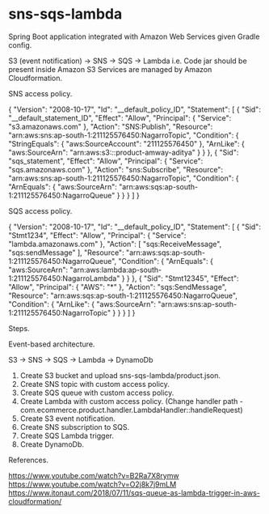 # sns-sqs-lambda
Spring Boot application integrated with Amazon Web Services given Gradle config.

S3 (event notification) -> SNS -> SQS -> Lambda
i.e.
Code jar should be present inside Amazon S3
Services are managed by Amazon Cloudformation.

SNS access policy.

{
"Version": "2008-10-17",
"Id": "__default_policy_ID",
"Statement": [
{
"Sid": "__default_statement_ID",
"Effect": "Allow",
"Principal": {
"Service": "s3.amazonaws.com"
},
"Action": "SNS:Publish",
"Resource": "arn:aws:sns:ap-south-1:211125576450:NagarroTopic",
"Condition": {
"StringEquals": {
"aws:SourceAccount": "211125576450"
},
"ArnLike": {
"aws:SourceArn": "arn:aws:s3:*:*:product-amway-aditya"
}
}
},
{
"Sid": "sqs_statement",
"Effect": "Allow",
"Principal": {
"Service": "sqs.amazonaws.com"
},
"Action": "sns:Subscribe",
"Resource": "arn:aws:sns:ap-south-1:211125576450:NagarroTopic",
"Condition": {
"ArnEquals": {
"aws:SourceArn": "arn:aws:sqs:ap-south-1:211125576450:NagarroQueue"
}
}
}
]
}

SQS access policy.

{
"Version": "2008-10-17",
"Id": "__default_policy_ID",
"Statement": [
{
"Sid": "Stmt1234",
"Effect": "Allow",
"Principal": {
"Service": "lambda.amazonaws.com"
},
"Action": [
"sqs:ReceiveMessage",
"sqs:sendMessage"
],
"Resource": "arn:aws:sqs:ap-south-1:211125576450:NagarroQueue",
"Condition": {
"ArnEquals": {
"aws:SourceArn": "arn:aws:lambda:ap-south-1:211125576450:NagarroLambda"
}
}
},
{
"Sid": "Stmt12345",
"Effect": "Allow",
"Principal": {
"AWS": "*"
},
"Action": "sqs:SendMessage",
"Resource": "arn:aws:sqs:ap-south-1:211125576450:NagarroQueue",
"Condition": {
"ArnLike": {
"aws:SourceArn": "arn:aws:sns:ap-south-1:211125576450:NagarroTopic"
}
}
}
]
}

Steps.

Event-based architecture.

S3 -> SNS -> SQS -> Lambda -> DynamoDb

1. Create S3 bucket and upload sns-sqs-lambda/product.json.
2. Create SNS topic with custom access policy.
3. Create SQS queue with custom access policy.
4. Create Lambda with custom access policy. (Change handler path - com.ecommerce.product.handler.LambdaHandler::handleRequest)
5. Create S3 event notification.
6. Create SNS subscription to SQS.
7. Create SQS Lambda trigger.
8. Create DynamoDb.

References.

https://www.youtube.com/watch?v=B2Ra7X8rymw
https://www.youtube.com/watch?v=O2j8k7j9mLM
https://www.itonaut.com/2018/07/11/sqs-queue-as-lambda-trigger-in-aws-cloudformation/
